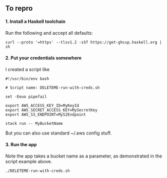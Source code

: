 ## To repro

#### 1. Install a Haskell toolchain

Run the following and accept all defaults:

```
curl --proto '=https' --tlsv1.2 -sSf https://get-ghcup.haskell.org | sh
```

#### 2. Put your credentials somewhere

I created a script like

```
#!/usr/bin/env bash

# Script name: DELETEME-run-with-creds.sh

set -Eeuo pipefail

export AWS_ACCESS_KEY_ID=MyKeyId
export AWS_SECRET_ACCESS_KEY=MySecretKey
export AWS_S3_ENDPOINT=MyS2Endpoint

stack run -- MyBucketName
```

But you can also use standard ~/.aws config stuff.

#### 3. Run the app

Note the app takes a bucket name as a parameter, as demonstrated in the script
example above.

```
./DELETEME-run-with-creds.sh
```

